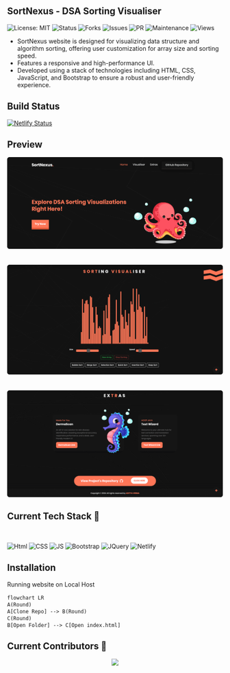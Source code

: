 ## SortNexus - DSA Sorting Visualiser
![License: MIT](https://img.shields.io/badge/License-MIT-yellow.svg?style=for-the-badges)
![Status](https://img.shields.io/website-up-down-green-red/https/derma-scan.netlify.app.svg)
![Forks](https://img.shields.io/github/forks/ADITYAVOFFICIAL/Sorting_Visual.svg)
![Issues](https://img.shields.io/github/issues/ADITYAVOFFICIAL/Sorting_Visual.svg)
![PR](https://img.shields.io/github/issues-pr/ADITYAVOFFICIAL/Sorting_Visual.svg)
![Maintenance](https://img.shields.io/badge/Maintained%3F-yes-green.svg)
![Views](https://views.whatilearened.today/views/github/ADITYAVOFFICIAL/Sorting_Visual.svg)
  <p>
    
- SortNexus website is designed for visualizing data structure and algorithm sorting, offering user customization for array size and sorting speed.
- Features a responsive and high-performance UI.
- Developed using a stack of technologies including HTML, CSS, JavaScript, and Bootstrap to ensure a robust and user-friendly experience.


 ## Build Status
[![Netlify Status](https://api.netlify.com/api/v1/badges/589ddab2-d6fc-4ab2-b725-ef8f343826c1/deploy-status)](https://app.netlify.com/sites/sortnexus/deploys)

## Preview

![Web_app](images/pre.png)<br/><br/><br/>
![Web_app](images/pre2.png)<br/><br/><br/>
![Web_app](images/pre3.png)<br/>

 ## Current Tech Stack 🔻
<div style="display: inline_block"><br>
  
  ![Html](https://img.shields.io/badge/HTML5-E34F26.svg?style=for-the-badge&logo=HTML5&logoColor=white)
  ![CSS](https://img.shields.io/badge/CSS3-1572B6.svg?style=for-the-badge&logo=CSS3&logoColor=white)
  ![JS](https://img.shields.io/badge/JavaScript-F7DF1E.svg?style=for-the-badge&logo=JavaScript&logoColor=black)
  ![Bootstrap](https://img.shields.io/badge/Bootstrap-7952B3.svg?style=for-the-badge&logo=Bootstrap&logoColor=white)
  ![JQuery](https://img.shields.io/badge/jQuery-0769AD?style=for-the-badge&logo=jquery&logoColor=white)
  ![Netlify](https://img.shields.io/badge/Netlify-00C7B7.svg?style=for-the-badge&logo=Netlify&logoColor=white)
</div>
  


 ## Installation
 <div>


<p>Running website on Local Host</p>

```mermaid
flowchart LR
A(Round)
A[Clone Repo] --> B(Round)
C(Round)
B[Open Folder] --> C[Open index.html]
```


 </div>

 ## Current Contributors 🔻
<div align="center">
  <a href="https://github.com/ADITYAVOFFICIAL/Sorting_Visual/graphs/contributors">
  <img src="https://contrib.rocks/image?repo=ADITYAVOFFICIAL/Sorting_Visual" />
</a>
</div>

